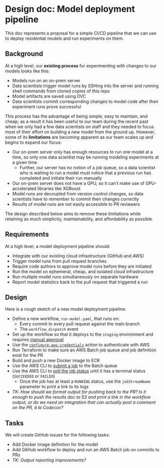 # Design doc: Model deployment pipeline

This doc represents a proposal for a simple CI/CD pipeline that we can use to deploy residential models and run experiments on them.

## Background

At a high level, our **existing process** for experimenting with changes to our models looks like this:

* Models run on an on-prem server
* Data scientists trigger model runs by SSHing into the server and running shell commands from cloned copies of this repo
* Model artifacts are saved using DVC
* Data scientists commit corresponding changes to model code after their experiment runs prove successful  

This process has the advantage of being simple, easy to maintain, and cheap; as a result it has been useful to our team during the recent past when we only had a few data scientists on staff and they needed to focus most of their effort on building a new model from the ground up. However, some of its **limitations** are becoming apparent as our team scales up and begins to expand our focus:

* Our on-prem server only has enough resources to run one model at a time, so only one data scientist may be running modeling experiments at a given time
  * Further, our server has no notion of a job queue, so a data scientist who is waiting to run a model must notice that a previous run has completed and initiate their run manually 
* Our on-prem server does not have a GPU, so it can't make use of GPU-accelerated libraries like XGBoost
* Model runs are decoupled from version control changes, so data scientists have to remember to commit their changes correctly
* Results of model runs are not easily accessible to PR reviewers

The design described below aims to remove these limitations while retaining as much simplicity, maintainability, and affordability as possible.

## Requirements

At a high level, a model deployment pipeline should:

* Integrate with our existing cloud infrastructure (GitHub and AWS)
* Trigger model runs from pull request branches
* Require code authors to approve model runs before they are initiated
* Run the model on ephemeral, cheap, and isolated cloud infrastructure
* Run multiple model runs simultaneously on separate hardware
* Report model statistics back to the pull request that triggered a run

## Design

Here is a rough sketch of a new model deployment pipeline:

* Define a new workflow, `run-model.yaml`, that runs on:
  * Every commit to every pull request against the main branch
  * The `workflow_dispatch` event
* Set up the workflow so that it deploys to the `staging` environment and requires [manual approval](https://docs.github.com/en/actions/using-workflows/triggering-a-workflow#using-environments-to-manually-trigger-workflow-jobs)
* Use the [`configure-aws-credentials`](https://github.com/aws-actions/configure-aws-credentials) action to authenticate with AWS
* Run Terraform to make sure an AWS Batch job queue and job definition exist for the PR
* Build and push a new Docker image to ECR
* Use the AWS CLI to [submit a job](https://docs.aws.amazon.com/cli/latest/reference/batch/submit-job.html) to the Batch queue
* Use the AWS CLI to [poll the job status](https://awscli.amazonaws.com/v2/documentation/api/latest/reference/batch/describe-jobs.html) until it has a terminal status (`SUCCEEDED` or `FAILED`)
  * Once the job has at least a `RUNNING` status, use the `jobStreamName` parameter to print a link to its logs
* _TK: How should we format output for pushing back to the PR? Is it enough to push the results doc to S3 and print a link in the workflow output, or do we need an integration that can actually post a comment on the PR, à la Codecov?_

## Tasks

We will create GitHub issues for the following tasks:

* Add Docker image definition for the model
* Add GitHub workflow to deploy and run an AWS Batch job on commits to PRs
* _TK: Output reporting improvements?_

